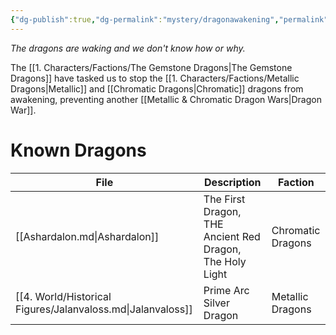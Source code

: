 ```yaml
---
{"dg-publish":true,"dg-permalink":"mystery/dragonawakening","permalink":"/mystery/dragonawakening/","dgHomeLink":true,"dgPassFrontmatter":false}
---
```


*The dragons are waking and we don't know how or why.*

The [[1. Characters/Factions/The Gemstone Dragons|The Gemstone Dragons]] have tasked us to stop the [[1. Characters/Factions/Metallic Dragons|Metallic]] and [[Chromatic Dragons|Chromatic]] dragons from awakening, preventing another [[Metallic & Chromatic Dragon Wars|Dragon War]].

# Known Dragons
| File                                                        | Description                                              | Faction           |
| ----------------------------------------------------------- | -------------------------------------------------------- | ----------------- |
| [[Ashardalon.md\|Ashardalon]]                               | The First Dragon, THE Ancient Red Dragon, The Holy Light | Chromatic Dragons |
| [[4. World/Historical Figures/Jalanvaloss.md\|Jalanvaloss]] | Prime Arc Silver Dragon                                  | Metallic Dragons  |

